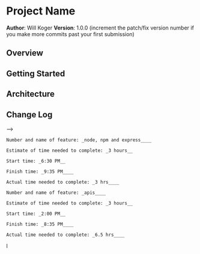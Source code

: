 # Project Name

**Author**: Will Koger
**Version**: 1.0.0 (increment the patch/fix version number if you make more commits past your first submission)

## Overview
<!-- Provide a high level overview of what this application is and why you are building it, beyond the fact that it's an assignment for this class. (i.e. What's your problem domain?) -->

## Getting Started
<!-- What are the steps that a user must take in order to build this app on their own machine and get it running? -->

## Architecture
<!-- Provide a detailed description of the application design. What technologies (languages, libraries, etc) you're using, and any other relevant design information. -->

## Change Log
<!-- Use this area to document the iterative changes made to your application as each feature is successfully implemented. Use time stamps. Here's an examples:

01-01-2001 4:59pm - Application now has a fully-functional express server, with a GET route for the location resource.

## Credits and Collaborations
<!-- Give credit (and a link) to other people or resources that helped you build this application. -->
-->

```
Number and name of feature: _node, npm and express____

Estimate of time needed to complete: _3 hours__

Start time: _6:30 PM__

Finish time: _9:35 PM____

Actual time needed to complete: _3 hrs____
```

```
Number and name of feature: _apis____

Estimate of time needed to complete: _3 hours__

Start time: _2:00 PM__

Finish time: _8:35 PM____

Actual time needed to complete: _6.5 hrs____
```
l